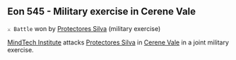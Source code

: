 ## Eon 545 - Military exercise in Cerene Vale

`⚔️ Battle` won by [Protectores Silva](../refs/protectores_silva.md) (military exercise)

[MindTech Institute](../refs/mindtech_institute.md) attacks [Protectores Silva](../refs/protectores_silva.md) in [Cerene Vale](../refs/cerene_vale.md) in a joint military exercise.

<!---
type: battle
number: 35
place: cerene_vale
-->